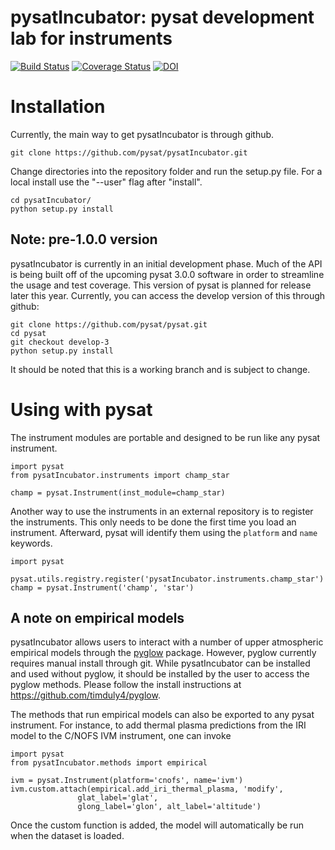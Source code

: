 # pysatIncubator: pysat development lab for instruments
[![Build Status](https://travis-ci.org/pysat/pysatIncubator.svg?branch=main)](https://travis-ci.org/pysat/pysatIncubator)
[![Coverage Status](https://coveralls.io/repos/github/pysat/pysatIncubator/badge.svg?branch=main)](https://coveralls.io/github/pysat/pysatIncubator?branch=main)
[![DOI](https://zenodo.org/badge/287392599.svg)](https://zenodo.org/badge/latestdoi/287392599)

# Installation

Currently, the main way to get pysatIncubator is through github.

```
git clone https://github.com/pysat/pysatIncubator.git
```

Change directories into the repository folder and run the setup.py file.  For a local install use the "--user" flag after "install".

```
cd pysatIncubator/
python setup.py install
```

Note: pre-1.0.0 version
------------------
pysatIncubator is currently in an initial development phase.  Much of the API is being built off of the upcoming pysat 3.0.0 software in order to streamline the usage and test coverage.  This version of pysat is planned for release later this year.  Currently, you can access the develop version of this through github:
```
git clone https://github.com/pysat/pysat.git
cd pysat
git checkout develop-3
python setup.py install
```
It should be noted that this is a working branch and is subject to change.

# Using with pysat

The instrument modules are portable and designed to be run like any pysat instrument.

```
import pysat
from pysatIncubator.instruments import champ_star

champ = pysat.Instrument(inst_module=champ_star)
```
Another way to use the instruments in an external repository is to register the instruments.  This only needs to be done the first time you load an instrument.  Afterward, pysat will identify them using the `platform` and `name` keywords.

```
import pysat

pysat.utils.registry.register('pysatIncubator.instruments.champ_star')
champ = pysat.Instrument('champ', 'star')
```

A note on empirical models
--------------------------
pysatIncubator allows users to interact with a number of upper atmospheric empirical models through the [pyglow](https://github.com/timduly4/pyglow) package.  However, pyglow currently requires manual install through git.  While pysatIncubator can be installed and used without pyglow, it should be installed by the user to access the pyglow methods.  Please follow the install instructions at https://github.com/timduly4/pyglow.

The methods that run empirical models can also be exported to any pysat instrument. For instance, to add thermal plasma predictions from the IRI model to the C/NOFS IVM instrument, one can invoke

```
import pysat
from pysatIncubator.methods import empirical

ivm = pysat.Instrument(platform='cnofs', name='ivm')
ivm.custom.attach(empirical.add_iri_thermal_plasma, 'modify',
               glat_label='glat',
               glong_label='glon', alt_label='altitude')
```
Once the custom function is added, the model will automatically be run when the dataset is loaded.
